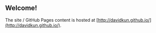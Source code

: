 ## Welcome!

The site / GitHub Pages content is hosted at [http://davidkun.github.io/](http://davidkun.github.io/).